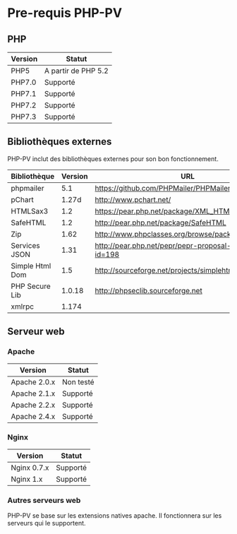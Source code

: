 # Pre-requis PHP-PV

## PHP

Version | Statut
------------ | -------------
PHP5 | A partir de PHP 5.2
PHP7.0 | Supporté
PHP7.1 | Supporté
PHP7.2 | Supporté
PHP7.3 | Supporté

## Bibliothèques externes

PHP-PV inclut des bibliothèques externes pour son bon fonctionnement.

Bibliothèque | Version | URL
------------ | ------------- | -------------
phpmailer | 5.1 | https://github.com/PHPMailer/PHPMailer
pChart | 1.27d | http://www.pchart.net/
HTMLSax3 | 1.2 | https://pear.php.net/package/XML_HTMLSax3
SafeHTML | 1.2 | http://pear.php.net/package/SafeHTML
Zip | 1.62 | http://www.phpclasses.org/browse/package/2322.html
Services JSON | 1.31 | http://pear.php.net/pepr/pepr-proposal-show.php?id=198
Simple Html Dom | 1.5 | http://sourceforge.net/projects/simplehtmldom/
PHP Secure Lib | 1.0.18 | http://phpseclib.sourceforge.net
xmlrpc | 1.174 | 

## Serveur web

### Apache

Version | Statut
------------ | -------------
Apache 2.0.x | Non testé
Apache 2.1.x | Supporté
Apache 2.2.x | Supporté
Apache 2.4.x | Supporté

### Nginx

Version | Statut
------------ | -------------
Nginx 0.7.x | Supporté
Nginx 1.x | Supporté

### Autres serveurs web

PHP-PV se base sur les extensions natives apache.
Il fonctionnera sur les serveurs qui le supportent.